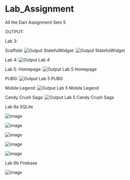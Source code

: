 # Lab_Assignment
All the Dart Assignment Sem 5

OUTPUT:

Lab 3:

Scaffold:
![Output](https://user-images.githubusercontent.com/63784108/204017484-5dd0910e-e62d-47df-b688-9ab7780fc957.png)
StatefulWidget:
![Output StatefulWidget](https://user-images.githubusercontent.com/63784108/204019826-38b8e906-4211-4fd1-b2e8-a80e9f4b64e8.png)

Lab 4:
![Output Lab 4](https://user-images.githubusercontent.com/63784108/204020269-ed0b2d0c-164d-4311-a0f7-aaf3bdc8c18a.png)

Lab 5:
Homepage:
![Output Lab 5 Homepage](https://user-images.githubusercontent.com/63784108/204020840-c2fe463f-8f94-42f4-9b58-15d56bda5747.png)

PUBG:
![Output Lab 5 PUBG](https://user-images.githubusercontent.com/63784108/204021006-c5728356-8c14-407e-b988-e9327f557629.png)

Mobile Legend:
![Output Lab 5 Mobile Legend](https://user-images.githubusercontent.com/63784108/204021184-4389b0cd-ec96-4583-9499-fbb6790a057d.png)

Candy Crush Saga:
![Output Lab 5 Candy Crush Saga](https://user-images.githubusercontent.com/63784108/204021448-a1df4b8c-af38-4d5a-a682-0bf978832516.png)

Lab 6a SQLite

![image](https://user-images.githubusercontent.com/63784108/206950454-e78fd2a4-75b9-4c19-b949-65571d1d3e3a.png)

![image](https://user-images.githubusercontent.com/63784108/206950478-b78e5089-f3e7-4969-84a1-b2df02344cb6.png)

![image](https://user-images.githubusercontent.com/63784108/206950196-3e11f9bc-1b48-49fc-a06e-759cdc2ea3aa.png)

![image](https://user-images.githubusercontent.com/63784108/206950213-e2e494c0-7e91-4343-a5c7-cc7fa3582f12.png)

![image](https://user-images.githubusercontent.com/63784108/206950238-21b65e75-b867-45f0-b7d8-e9c16a2960af.png)

Lab 6b Firebase

![image](https://user-images.githubusercontent.com/63784108/209584071-ef045ca5-d9ca-4714-87d4-cc7f494f9a7d.png)



